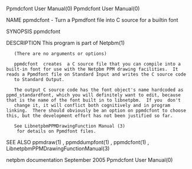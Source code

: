 Ppmdcfont User Manual(0)                                                                                                                                                             Ppmdcfont User Manual(0)



NAME
       ppmdcfont - Turn a Ppmdfont file into C source for a builtin font


SYNOPSIS
       ppmdcfont



DESCRIPTION
       This program is part of Netpbm(1)

       (There are no arguments or options)

       ppmdcfont  creates  a C source file that you can compile into a built-in font for use with the Netpbm PPM drawing facilities.  It reads a Ppmdfont file on Standard Input and writes the C source code
       to Standard Output.

       The output C source code has the font object's name hardcoded as ppmd_standardfont, which you will definitely want to edit, because that is the name of the font built in to libnetpbm.  If you  don't
       change it, it will conflict both cognitively and in program linking.  There should obviously be an option on ppmdcfont to choose this, but the development effort has not been justified so far.

       See LibnetpbmPPMDrawingFunction Manual (3)
        for details on Ppmdfont files.


SEE ALSO
       ppmdraw(1) , ppmddumpfont(1) , ppmdcfont(1) , LibnetpbmPPMDrawingFunctionManual(3)



netpbm documentation                                                                            September 2005                                                                       Ppmdcfont User Manual(0)
